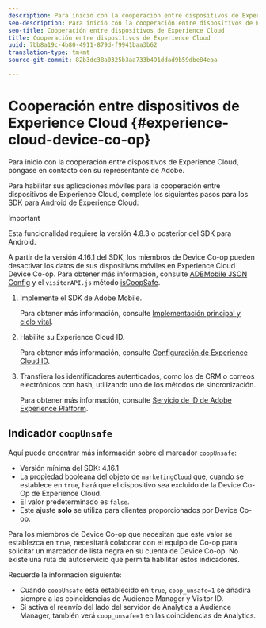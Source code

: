 ```yaml
---
description: Para inicio con la cooperación entre dispositivos de Experience Cloud, póngase en contacto con su representante de Adobe.
seo-description: Para inicio con la cooperación entre dispositivos de Experience Cloud, póngase en contacto con su representante de Adobe.
seo-title: Cooperación entre dispositivos de Experience Cloud
title: Cooperación entre dispositivos de Experience Cloud
uuid: 7bb8a19c-4b80-4911-879d-f9941baa3b62
translation-type: tm+mt
source-git-commit: 82b3dc38a0325b3aa733b491ddad9b59dbe84eaa

---
```



# Cooperación entre dispositivos de Experience Cloud {#experience-cloud-device-co-op}

Para inicio con la cooperación entre dispositivos de Experience Cloud, póngase en contacto con su representante de Adobe.

Para habilitar sus aplicaciones móviles para la cooperación entre dispositivos de Experience Cloud, complete los siguientes pasos para los SDK para Android de Experience Cloud:

>[!IMPORTANT]
>
>Esta funcionalidad requiere la versión 4.8.3 o posterior del SDK para Android.

A partir de la versión 4.16.1 del SDK, los miembros de Device Co-op pueden desactivar los datos de sus dispositivos móviles en Experience Cloud Device Co-op. Para obtener más información, consulte [ADBMobile JSON Config](/help/android/configuration/json-config/json-config.md) y el `visitorAPI.js` método [isCoopSafe](https://docs.adobe.com/content/help/en/id-service/using/id-service-api/configurations/coopsafe.html).

1. Implemente el SDK de Adobe Mobile.

   Para obtener más información, consulte [Implementación principal y ciclo vital](/help/android/getting-started/dev-qs.md).
1. Habilite su Experience Cloud ID.

   Para obtener más información, consulte [Configuración de Experience Cloud ID](/help/android/c-marketing-cloud/mcvid.md).
1. Transfiera los identificadores autenticados, como los de CRM o correos electrónicos con hash, utilizando uno de los métodos de sincronización.

   Para obtener más información, consulte [Servicio de ID de Adobe Experience Platform](/help/android/c-marketing-cloud/mc-methods.md).

## Indicador `coopUnsafe`

Aquí puede encontrar más información sobre el marcador `coopUnsafe`:

* Versión mínima del SDK: 4.16.1
* La propiedad booleana del objeto de `marketingCloud` que, cuando se establece en `true`, hará que el dispositivo sea excluido de la Device Co-Op de Experience Cloud.
* El valor predeterminado es `false`.
* Este ajuste **solo** se utiliza para clientes proporcionados por Device Co-op.

Para los miembros de Device Co-op que necesitan que este valor se establezca en `true`, necesitará colaborar con el equipo de Co-op para solicitar un marcador de lista negra en su cuenta de Device Co-op. No existe una ruta de autoservicio que permita habilitar estos indicadores.

Recuerde la información siguiente:

* Cuando `coopUnsafe` está establecido en `true`, `coop_unsafe=1` se añadirá siempre a las coincidencias de Audience Manager y Visitor ID.
* Si activa el reenvío del lado del servidor de Analytics a Audience Manager, también verá `coop_unsafe=1` en las coincidencias de Analytics.